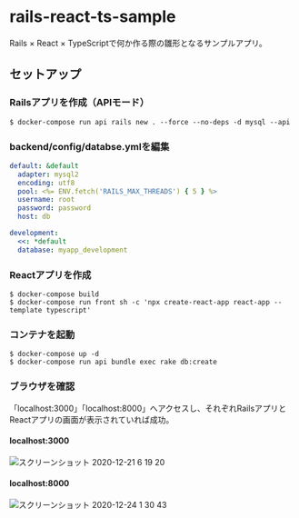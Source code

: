 # rails-react-ts-sample

Rails × React × TypeScriptで何か作る際の雛形となるサンプルアプリ。

## セットアップ

### Railsアプリを作成（APIモード）
```
$ docker-compose run api rails new . --force --no-deps -d mysql --api
```

### backend/config/databse.ymlを編集
```yml
default: &default
  adapter: mysql2
  encoding: utf8
  pool: <%= ENV.fetch('RAILS_MAX_THREADS') { 5 } %>
  username: root
  password: password
  host: db

development:
  <<: *default
  database: myapp_development
```

### Reactアプリを作成
```
$ docker-compose build
$ docker-compose run front sh -c 'npx create-react-app react-app --template typescript'
```
### コンテナを起動

```
$ docker-compose up -d
$ docker-compose run api bundle exec rake db:create
```


### ブラウザを確認

「localhost:3000」「localhost:8000」へアクセスし、それぞれRailsアプリとReactアプリの画面が表示されていれば成功。

#### localhost:3000

![スクリーンショット 2020-12-21 6 19 20](https://user-images.githubusercontent.com/51913879/102724680-94eff600-4354-11eb-8485-d964b0ee48e3.png)

#### localhost:8000

![スクリーンショット 2020-12-24 1 30 43](https://user-images.githubusercontent.com/51913879/103098263-8011ac00-464d-11eb-9c3c-6a9399cf113d.png)

